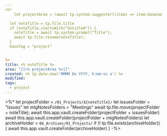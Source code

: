 ```yaml
---
<%*
	let projectArea = (await tp.system.suggester((item) => item.basename, app.vault.getMarkdownFiles().filter(file => file.path.startsWith("02_Areas")), false, "Please select Area...")).basename

  let noteTitle = tp.file.title
  if (noteTitle.startsWith("Untitled")) {
	noteTitle = await tp.system.prompt("Title");
	await tp.file.rename(noteTitle);
  } 
  baseTag = "project"


%>
title: <% noteTitle %>
area: "[[<% projectArea %>]]"
created: <% tp.date.now('MMMM Do YYYY, h:mm:ss a') %>
modified: 
tags:
  - project
---
```

<%*
let projectFolder = `/01_Projects/${noteTitle}/` 
let issuesFolder = "Issues"
let mtgNotesFolders = "Meetings"
await tp.file.move(projectFolder + noteTitle);
await this.app.vault.createFolder(projectFolder + issuesFolder)
await this.app.vault.createFolder(projectFolder + mtgNotesFolders)
let archiveHolder = `04_Archives/01_Projects/`
if (! tp.file.exists(archiveHolder)) {
	await this.app.vault.createFolder(archiveHolder)
}
-%>